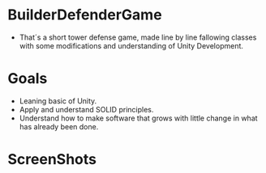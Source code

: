 <Banner Here>

# BuilderDefenderGame 

- That´s a short tower defense game, made line by line fallowing classes with some modifications and understanding of Unity Development.

# Goals

- Leaning basic of Unity.
- Apply and understand SOLID principles.
- Understand how to make software that grows with little change in what has already been done.

# ScreenShots